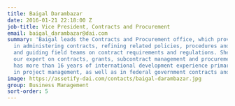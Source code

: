```yaml
---
title: Baigal Darambazar
date: 2016-01-21 22:18:00 Z
job-title: Vice President, Contracts and Procurement
email: baigal_darambazar@dai.com
summary: 'Baigal leads the Contracts and Procurement office, which provides support
  in administering contracts, refining related policies, procedures and training,
  and guiding field teams on contract requirements and regulations. She serves as
  our expert on contracts, grants, subcontract management and procurement. Baigal
  has more than 16 years of international development experience primarily overseas
  in project management, as well as in federal government contracts and grants management. '
image: https://assetify-dai.com/contacts/baigal-darambazar.jpg
group: Business Management
sort-order: 5
---
```


